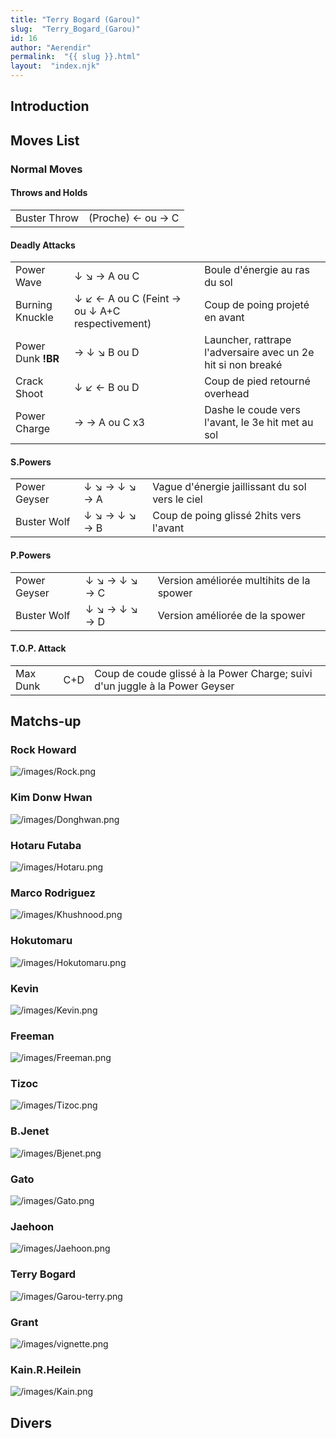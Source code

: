 ```yaml
---
title: "Terry Bogard (Garou)"
slug:  "Terry_Bogard_(Garou)"
id: 16
author: "Aerendir"
permalink:  "{{ slug }}.html"
layout:  "index.njk"
---
```


## Introduction

## Moves List

### Normal Moves

#### Throws and Holds

|              |                   |
|--------------|-------------------|
| Buster Throw | (Proche) ← ou → C |

#### Deadly Attacks

|                    |                                                |                                                              |
|--------------------|------------------------------------------------|--------------------------------------------------------------|
| Power Wave         | ↓ ↘ → A ou C                                   | Boule d'énergie au ras du sol                                |
| Burning Knuckle    | ↓ ↙ ← A ou C (Feint → ou ↓ A+C respectivement) | Coup de poing projeté en avant                               |
| Power Dunk **!BR** | → ↓ ↘ B ou D                                   | Launcher, rattrape l'adversaire avec un 2e hit si non breaké |
| Crack Shoot        | ↓ ↙ ← B ou D                                   | Coup de pied retourné overhead                               |
| Power Charge       | → → A ou C x3                                  | Dashe le coude vers l'avant, le 3e hit met au sol            |

#### S.Powers

|              |               |                                                 |
|--------------|---------------|-------------------------------------------------|
| Power Geyser | ↓ ↘ → ↓ ↘ → A | Vague d'énergie jaillissant du sol vers le ciel |
| Buster Wolf  | ↓ ↘ → ↓ ↘ → B | Coup de poing glissé 2hits vers l'avant         |

#### P.Powers

|              |               |                                          |
|--------------|---------------|------------------------------------------|
| Power Geyser | ↓ ↘ → ↓ ↘ → C | Version améliorée multihits de la spower |
| Buster Wolf  | ↓ ↘ → ↓ ↘ → D | Version améliorée de la spower           |

#### T.O.P. Attack

|          |     |                                                                             |
|----------|-----|-----------------------------------------------------------------------------|
| Max Dunk | C+D | Coup de coude glissé à la Power Charge; suivi d'un juggle à la Power Geyser |

## Matchs-up

### Rock Howard

![](/images/Rock.png‎ "/images/Rock.png‎")

### Kim Donw Hwan

![](/images/Donghwan.png‎ "/images/Donghwan.png‎")

### Hotaru Futaba

![](/images/Hotaru.png‎ "/images/Hotaru.png‎")

### Marco Rodriguez

![](/images/Khushnood.png‎ "/images/Khushnood.png‎")

### Hokutomaru

![](/images/Hokutomaru.png "/images/Hokutomaru.png")

### Kevin

![](/images/Kevin.png‎ "/images/Kevin.png‎")

### Freeman

![](/images/Freeman.png‎ "/images/Freeman.png‎")

### Tizoc

![](/images/Tizoc.png‎ "/images/Tizoc.png‎")

### B.Jenet

![](/images/Bjenet.png‎ "/images/Bjenet.png‎")

### Gato

![](/images/Gato.png‎ "/images/Gato.png‎")

### Jaehoon

![](/images/Jaehoon.png‎ "/images/Jaehoon.png‎")

### Terry Bogard

![](/images/Garou-terry.png‎ "/images/Garou-terry.png‎")

### Grant

![](/images/vignette.png "/images/vignette.png")

### Kain.R.Heilein

![](/images/Kain.png‎ "/images/Kain.png‎")

## Divers

